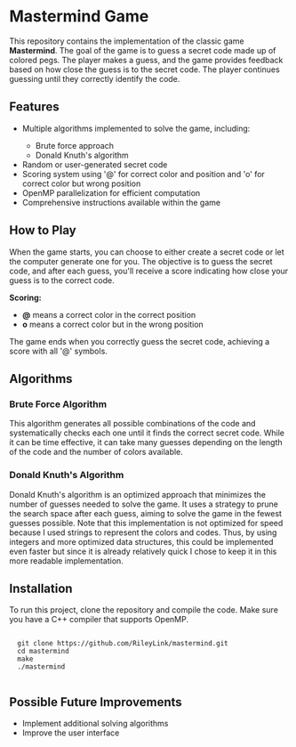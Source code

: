 <!DOCTYPE html>
<html lang="en">
<head>
  <meta charset="UTF-8">
  <meta name="viewport" content="width=device-width, initial-scale=1.0">
</head>
<body>
  <h1>Mastermind Game</h1>

  <p>This repository contains the implementation of the classic game <strong>Mastermind</strong>. The goal of the game is to guess a secret code made up of colored pegs. The player makes a guess, and the game provides feedback based on how close the guess is to the secret code. The player continues guessing until they correctly identify the code.</p>

  <h2>Features</h2>
  <ul>
    <li>Multiple algorithms implemented to solve the game, including:</li>
    <ul>
      <li>Brute force approach</li>
      <li>Donald Knuth's algorithm</li>
    </ul>
    <li>Random or user-generated secret code</li>
    <li>Scoring system using '@' for correct color and position and 'o' for correct color but wrong position</li>
    <li>OpenMP parallelization for efficient computation</li>
    <li>Comprehensive instructions available within the game</li>
  </ul>

  <h2>How to Play</h2>
  <p>When the game starts, you can choose to either create a secret code or let the computer generate one for you. The objective is to guess the secret code, and after each guess, you'll receive a score indicating how close your guess is to the correct code.</p>

  <p><strong>Scoring:</strong></p>
  <ul>
    <li><strong>@</strong> means a correct color in the correct position</li>
    <li><strong>o</strong> means a correct color but in the wrong position</li>
  </ul>

  <p>The game ends when you correctly guess the secret code, achieving a score with all '@' symbols.</p>

  <h2>Algorithms</h2>
  <h3>Brute Force Algorithm</h3>
  <p>This algorithm generates all possible combinations of the code and systematically checks each one until it finds the correct secret code. While it can be time effective, it can take many guesses depending on the length of the code and the number of colors available.</p>

  <h3>Donald Knuth's Algorithm</h3>
  <p>Donald Knuth's algorithm is an optimized approach that minimizes the number of guesses needed to solve the game. It uses a strategy to prune the search space after each guess, aiming to solve the game in the fewest guesses possible. Note that this implementation is not optimized for speed because I used strings to represent the colors and codes. Thus, by using integers and more optimized data structures, this could be implemented even faster but since it is already relatively quick I chose to keep it in this more readable implementation.</p>

  <h2>Installation</h2>
  <p>To run this project, clone the repository and compile the code. Make sure you have a C++ compiler that supports OpenMP.</p>

  <pre><code>
  git clone https://github.com/RileyLink/mastermind.git
  cd mastermind
  make
  ./mastermind
  </code></pre>

  <h2>Possible Future Improvements</h2>
  <ul>
    <li>Implement additional solving algorithms</li>
    <li>Improve the user interface</li>
  </ul>

</body>
</html>
